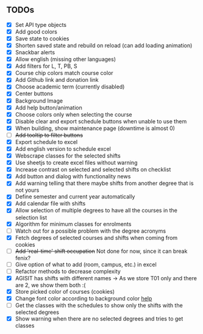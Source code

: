 ## TODOs

- [x] Set API type objects
- [x] Add good colors
- [X] Save state to cookies
- [X] Shorten saved state and rebuild on reload (can add loading animation)
- [X] Snackbar alerts
- [X] Allow english (missing other languages)
- [X] Add filters for L, T, PB, S
- [X] Course chip colors match course color
- [X] Add Github link and donation link
- [X] Choose academic term (currently disabled)
- [X] Center buttons
- [X] Background Image
- [X] Add help button/animation
- [x] Choose colors only when selecting the course
- [X] Disable clear and export schedule buttons when unable to use them
- [X] When building, show maintenance page (downtime is almost 0)
- [ ] ~~Add tooltip to filter buttons~~
- [X] Export schedule to excel
- [X] Add english version to schedule excel
- [X] Webscrape classes for the selected shifts
- [X] Use sheetjs to create excel files without warning
- [X] Increase contrast on selected and selected shifts on checklist
- [X] Add button and dialog with functionality news
- [X] Add warning telling that there maybe shifts from another degree that is not yours
- [X] Define semester and current year automatically
- [X] Add calendar file with shifts
- [X] Allow selection of multiple degrees to have all the courses in the selection list
- [X] Algorithm for minimum classes for enrolments
- [ ] Watch out for a possible problem with the degree acronyms
- [X] Fetch degrees of selected courses and shifts when coming from cookies
- [ ] ~~Add 'real-time' shift occupation~~ Not done for now, since it can break fenix?
- [ ] Give option of what to add (room, campus, etc.) in excel
- [ ] Refactor methods to decrease complexity
- [X] AGISIT has shifts with different names -> As we store T01 only and there are 2, we show them both :(
- [X] Store picked color of courses (cookies)
- [X] Change font color according to background color [help](https://stackoverflow.com/questions/3942878/how-to-decide-font-color-in-white-or-black-depending-on-background-color)
- [ ] Get the classes with the schedules to show only the shifts with the selected degrees
- [X] Show warning when there are no selected degrees and tries to get classes